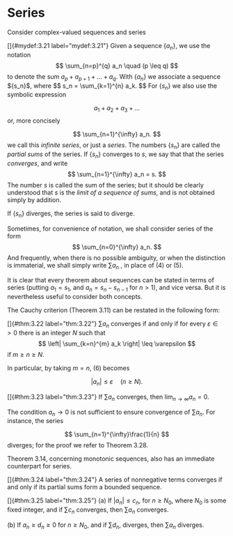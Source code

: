 # Series

Consider complex-valued sequences and series

<!-- ::: mydef -->
[]{#mydef:3.21 label="mydef:3.21"} Given a sequence $\{a_n\}$, we
use the notation 
$$
\sum_{n=p}^{q} a_n \quad (p \leq q)
$$
 to denote the
sum $a_p+a_{p+1}+\dots+a_q$. With $\{a_n\}$ we associate a
sequence $\{s_n}$, where 
$$
s_n = \sum_{k=1}^{n\} a_k.
$$
 For
$\{s_n\}$ we also use the symbolic expression

$$
a_1 + a_2 + a_3 + \dots
$$
 or, more concisely

$$
\sum_{n=1}^{\infty} a_n.
$$
 we call this *infinite series*, or just a
*series*. The numbers $\{s_n\}$ are called the *partial sums* of
the series. If $\{s_n\}$ converges to $s$, we say that that the
series *converges*, and write 
$$
\sum_{n=1}^{\infty} a_n = s.
$$
 The
number $s$ is called the sum of the series; but it should be clearly
understood that $s$ is the *limit of a sequence of sums*, and is not
obtained simply by addition.

If $\{s_n\}$ diverges, the series is said to diverge.

Sometimes, for convenience of notation, we shall consider series of the
form 
$$
\sum_{n=0}^{\infty} a_n.
$$
 And frequently, when there is no
possible ambiguity, or when the distinction is immaterial, we shall
simply write $\sum a_n$ , in place of (4) or (5).

It is clear that every theorem about sequences can be stated in terms of
series (putting $a_1 = s_1$, and $a_{n} = s_{n} - s_{n-1}$ for $n > 1$),
and vice versa. But it is nevertheless useful to consider both concepts.
<!-- ::: -->

The Cauchy criterion (Theorem 3.11) can be restated in the following
form:

<!-- ::: thm -->
[]{#thm:3.22 label="thm:3.22"} $\sum a_n$ converges if and only if for
every $\varepsilon \in > 0$ there is an integer $N$ such that 
$$
\left|
            \sum_{k=n}^{m} a_k 
        \right| \leq \varepsilon
$$
 if $m \geq n \geq N$.
<!-- ::: -->

In particular, by taking $m = n$, (6) becomes

$$
|a_n| \leq \varepsilon \quad (n \geq N).
$$


<!-- ::: thm -->
[]{#thm:3.23 label="thm:3.23"} If $\sum a_n$ converges, then
$\lim_{n \rightarrow \infty} a_n = 0$.
<!-- ::: -->

The condition $a_n \rightarrow 0$ is not sufficient to ensure
convergence of $\sum a_n$. For instance, the series

$$
\sum_{n=1}^{\infty}\frac{1}{n}
$$
 diverges; for the proof we refer to
Theorem 3.28.

Theorem 3.14, concerning monotonic sequences, also has an immediate
counterpart for series.

<!-- ::: thm -->
[]{#thm:3.24 label="thm:3.24"} A series of nonnegative terms converges
if and only if its partial sums form a bounded sequence.
<!-- ::: -->

<!-- ::: thm -->
[]{#thm:3.25 label="thm:3.25"} (a) If $|a_n| \leq c_n$, for
$n \geq N_0$, where $N_0$ is some fixed integer, and if $\sum c_n$
converges, then $\sum a_n$ converges.

\(b\) If $a_n \geq d_n \geq 0$ for $n \geq N_0$, and if $\sum d_n$,
diverges, then $\sum a_n$ diverges.
<!-- ::: -->
